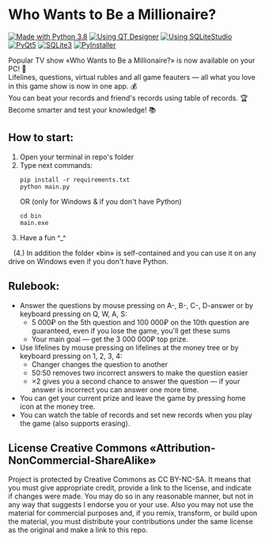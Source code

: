 # Who Wants to Be a Millionaire?
[![Made with Python 3.8](https://img.shields.io/badge/Made_with-Python_3.8-%23336E9E)][1]   [![Using QT Designer](https://img.shields.io/badge/Using-QT_Designer-%2325AF37)][2]   [![Using SQLiteStudio](https://img.shields.io/badge/Using-SQLiteStudio-%23337CCF)][3]<br/>
[![PyQt5](https://img.shields.io/badge/PyQt5-%2340CD52)][4]   [![SQLite3](https://img.shields.io/badge/SQLite3-%23107FCB)][5]   [![PyInstaller](https://img.shields.io/badge/PyInstaller-%23FFEB5E)][6]

Popular TV show «Who Wants to Be a Millionaire?» is now available on your PC! 💙<br>Lifelines, questions, virtual rubles and all game feauters — all what you love in this game show is now in one app. 💰<br>You can beat your records and friend's records using table of records. 🏆<br>Become smarter and test your knowledge! 📚

## How to start:

1. Open your terminal in repo's folder
2. Type next commands:
    ```batch
    pip install -r requirements.txt
    python main.py
    ```
    OR (only for Windows & if you don't have Python)
    ```batch
    cd bin
    main.exe
    ```
3. Have a fun ^_^

⠀(4.) In addition the folder «bin» is self-contained and you can use it on any drive on Windows even if you don't have Python.

## Rulebook:

- Answer the questions by mouse pressing on A-, B-, C-, D-answer or by keyboard pressing on Q, W, A, S:
    - 5 000₽ on the 5th question and 100 000₽ on the 10th question are guaranteed, even if you lose the game, you'll get these sums
    - Your main goal — get the 3 000 000₽ top prize.
- Use lifelines by mouse pressing on lifelines at the money tree or by keyboard pressing on 1, 2, 3, 4:
    - Changer changes the question to another
    - 50:50 removes two incorrect answers to make the question easier
    - ×2 gives you a second chance to answer the question — if your answer is incorrect you can answer one more time. 
- You can get your current prize and leave the game by pressing home icon at the money tree.
- You can watch the table of records and set new records when you play the game (also supports erasing).


## License Creative Commons «Attribution-NonCommercial-ShareAlike»

Project is protected by Creative Commons as CC BY-NC-SA. It means that you must give appropriate credit, provide a link to the license, and indicate if changes were made. You may do so in any reasonable manner, but not in any way that suggests I endorse you or your use. Also you may not use the material for commercial purposes and, if you remix, transform, or build upon the material, you must distribute your contributions under the same license as the original and make a link to this repo.


[1]: https://python.org
[2]: https://doc.qt.io/qt-5/qtdesigner-manual.html
[3]: https://sqlitestudio.pl
[4]: https://pypi.org/project/PyQt5
[5]: https://www.sqlite.org
[6]: https://www.pyinstaller.org
